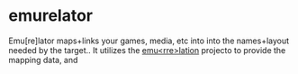 # emurelator
Emu[re]lator maps+links your games, media, etc  into into the names+layout needed by the target.. It utilizes the [emu&lt;rre>lation](https://github.com/detain/emurelation)  projecto to provide the mapping data, and 
